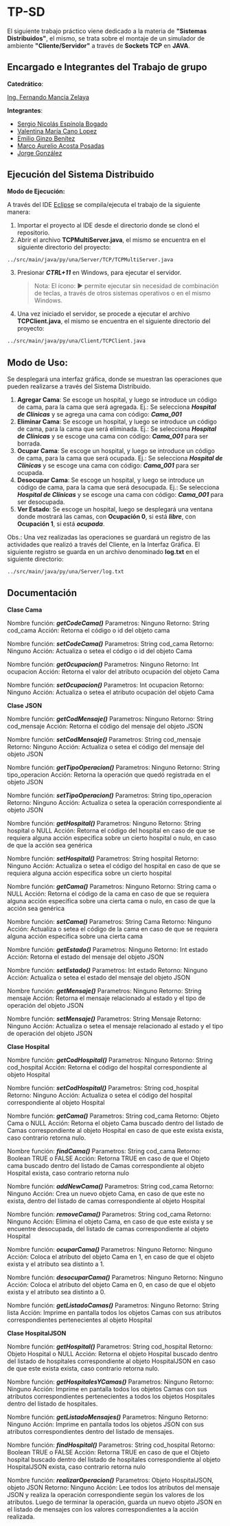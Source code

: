 # TP-SD

El siguiente trabajo práctico viene dedicado a la materia de **"Sistemas Distribuidos"**, el mismo, se trata sobre el montaje de un simulador de ambiente **"Cliente/Servidor"** a través de **Sockets TCP** en **JAVA**.

## Encargado e Integrantes del Trabajo de grupo

**Catedrático**:

[Ing. Fernando Mancía Zelaya](https://github.com/fmancia)

**Integrantes**:

-   [Sergio Nicolás Espínola Bogado](https://github.com/nicolasespinola)
-   [Valentina María Cano Lopez](https://github.com/valenticanol99)
-   [Emilio Ginzo Benítez](https://github.com/EmilioGinzo)
-   [Marco Aurelio Acosta Posadas](https://github.com/MarcoAurelioAcosta)
-   [Jorge González](https://github.com/jorgegonzab)

## Ejecución del Sistema Distribuido

**Modo de Ejecución:**

A través del IDE [Eclipse](https://www.eclipse.org/ide/) se compila/ejecuta el trabajo de la siguiente manera:

1. Importar el proyecto al IDE desde el directorio donde se clonó el repositorio.
2. Abrir el archivo **TCPMultiServer.java**, el mismo se encuentra en el siguiente directorio del proyecto:

```bash
../src/main/java/py/una/Server/TCP/TCPMultiServer.java
```

3. Presionar **_CTRL+11_** en Windows, para ejecutar el servidor.
    > Nota: El ícono: ▶ permite ejecutar sin necesidad de combinación de teclas, a través de otros sistemas operativos o en el mismo Windows.
4. Una vez iniciado el servidor, se procede a ejecutar el archivo **TCPClient.java**, el mismo se encuentra en el siguiente directorio del proyecto:

```bash
../src/main/java/py/una/Client/TCPClient.java
```

## Modo de Uso:

Se desplegará una interfaz gráfica, donde se muestran las operaciones que pueden realizarse a través del Sistema Distribuido.

1. **Agregar Cama**: Se escoge un hospital, y luego se introduce un código de cama, para la cama que será agregada. Ej.: Se selecciona **_Hospital de Clínicas_** y se agrega una cama con código: **_Cama_001_**
2. **Eliminar Cama**: Se escoge un hospital, y luego se introduce un código de cama, para la cama que será eliminada. Ej.: Se selecciona **_Hospital de Clínicas_** y se escoge una cama con código: **_Cama_001_** para ser borrada.
3. **Ocupar Cama**: Se escoge un hospital, y luego se introduce un código de cama, para la cama que será ocupada. Ej.: Se selecciona **_Hospital de Clínicas_** y se escoge una cama con código: **_Cama_001_** para ser ocupada.
4. **Desocupar Cama**: Se escoge un hospital, y luego se introduce un código de cama, para la cama que será desocupada. Ej.: Se selecciona **_Hospital de Clínicas_** y se escoge una cama con código: **_Cama_001_** para ser desocupada.
5. **Ver Estado**: Se escoge un hospital, luego se desplegará una ventana donde mostrará las camas, con **Ocupación 0**, si está **_libre_**, con **Ocupación 1**, si está **_ocupada_**.

Obs.: Una vez realizadas las operaciones se guardará un registro de las actividades que realizó a través del Cliente, en la Interfaz Gráfica. El siguiente registro se guarda en un archivo denominado **log.txt** en el siguiente directorio:

```bash
../src/main/java/py/una/Server/log.txt
```

## Documentación
**Clase Cama**

Nombre función: ***getCodeCama()***
Parametros:
Ninguno
Retorno:
String cod_cama
Acción:
Retorna el código o id del objeto cama

Nombre función: ***setCodeCama()***
Parametros:
String cod_cama
Retorno:
Ninguno
Acción:
Actualiza o setea el código o id del objeto Cama

Nombre función: ***getOcupacion()***
Parametros:
Ninguno
Retorno:
Int ocupacion 
Acción:
Retorna el valor del atributo ocupación del objeto Cama

Nombre función: ***setOcupacion()***
Parametros:
Int ocupacion 
Retorno:
Ninguno
Acción:
Actualiza o setea el atributo ocupación del objeto Cama

**Clase JSON**


Nombre función: ***getCodMensaje()***
Parametros:
Ninguno
Retorno:
String cod_mensaje
Acción:
Retorna el código del mensaje del objeto JSON

Nombre función: ***setCodMensaje()***
Parametros:
String cod_mensaje
Retorno:
Ninguno
Acción:
Actualiza o setea el código del mensaje del objeto JSON


Nombre función: ***getTipoOperacion()***
Parametros:
Ninguno
Retorno:
String tipo_operacion
Acción:
Retorna la operación que quedó registrada en el objeto JSON

Nombre función: ***setTipoOperacion()***
Parametros:
String tipo_operacion
Retorno:
Ninguno
Acción:
Actualiza o setea la operación correspondiente al objeto JSON

Nombre función: ***getHospital()***
Parametros:
Ninguno
Retorno:
String hospital o NULL
Acción:
Retorna el código del hospital en caso de que se requiera alguna acción especifica sobre un cierto hospital o nulo, en caso de que la acción sea genérica



Nombre función: ***setHospital()***
Parametros:
String hospital
Retorno:
Ninguno
Acción:
Actualiza o setea el código del hospital en caso de que se requiera alguna acción especifica sobre un cierto hospital

Nombre función: ***getCama()***
Parametros:
Ninguno
Retorno:
String cama o NULL
Acción:
Retorna el código de la cama en caso de que se requiera alguna acción especifica sobre una cierta cama o nulo, en caso de que la acción sea genérica

Nombre función: ***setCama()***
Parametros:
String Cama
Retorno:
Ninguno
Acción:
Actualiza o setea el código de la cama en caso de que se requiera alguna acción especifica sobre una cierta cama


Nombre función: ***getEstado()***
Parametros:
Ninguno
Retorno:
Int estado
Acción:
Retorna el estado del mensaje del objeto JSON

Nombre función: ***setEstado()***
Parametros:
Int estado
Retorno:
Ninguno
Acción:
Actualiza o setea el estado del mensaje del objeto JSON

Nombre función: ***getMensaje()***
Parametros:
Ninguno
Retorno:
String mensaje
Acción:
Retorna el mensaje relacionado al estado y el tipo de operación del objeto JSON

Nombre función: ***setMensaje()***
Parametros:
String Mensaje
Retorno:
Ninguno
Acción:
Actualiza o setea el mensaje relacionado al estado y el tipo de operación del objeto JSON

**Clase Hospital**


Nombre función: ***getCodHospital()***
Parametros:
Ninguno
Retorno:
String cod_hospital
Acción:
Retorna el código del hospital correspondiente al objeto Hospital

Nombre función: ***setCodHospital()***
Parametros:
String cod_hospital
Retorno:
Ninguno
Acción:
Actualiza o setea el código del hospital correspondiente al objeto Hospital





Nombre función: ***getCama()***
Parametros:
String cod_cama
Retorno:
Objeto Cama o NULL
Acción:
Retorna el objeto Cama buscado dentro del listado de Camas correspondiente al objeto Hospital en caso de que este exista exista, caso contrario retorna nulo.

Nombre función: ***findCama()***
Parametros:
String cod_cama
Retorno:
Boolean TRUE o FALSE
Acción:
Retorna TRUE en caso de que el Objeto cama buscado dentro del listado de Camas correspondiente al objeto Hospital exista, caso contrario retorna nulo

Nombre función: ***addNewCama()***
Parametros:
String cod_cama
Retorno:
Ninguno
Acción:
Crea un nuevo objeto Cama, en caso de que este no exista, dentro del listado de camas correspondiente al objeto Hospital


Nombre función: ***removeCama()***
Parametros:
String cod_cama
Retorno:
Ninguno
Acción:
Elimina el objeto Cama, en caso de que este exista y se encuentre desocupada, del listado de camas correspondiente al objeto Hospital

Nombre función: ***ocuparCama()***
Parametros:
Ninguno
Retorno:
Ninguno
Acción:
Coloca el atributo del objeto Cama en 1, en caso de que el objeto exista y el atributo sea distinto a 1.

Nombre función: ***desocuparCama()***
Parametros:
Ninguno
Retorno:
Ninguno
Acción:
Coloca el atributo del objeto Cama en 0, en caso de que el objeto exista y el atributo sea distinto a 0.


Nombre función: ***getListadoCamas()***
Parametros:
Ninguno
Retorno:
String lista
Acción:
Imprime en pantalla todos los objetos Camas con sus atributos correspondientes pertenecientes al objeto Hospital

**Clase HospitalJSON**


Nombre función: ***getHospital()***
Parametros:
String cod_hospital
Retorno:
Objeto Hospital o NULL
Acción:
Retorna el objeto Hospital buscado dentro del listado de hospitales correspondiente al objeto HospitalJSON en caso de que este exista exista, caso contrario retorna nulo.

Nombre función: ***getHospitalesYCamas()***
Parametros:
Ninguno
Retorno:
Ninguno
Acción:
Imprime en pantalla todos los objetos Camas con sus atributos correspondientes pertenecientes a todos los objetos Hospitales dentro del listado de hospitales.

Nombre función: ***getListadoMensajes()***
Parametros:
Ninguno
Retorno:
Ninguno
Acción:
Imprime en pantalla todos los objetos JSON con sus atributos correspondientes dentro del listado de mensajes.

Nombre función: ***findHospital()***
Parametros:
String cod_hospital
Retorno:
Boolean TRUE o FALSE
Acción:
Retorna TRUE en caso de que el Objeto hospital buscado dentro del listado de hospitales correspondiente al objeto HospitalJSON exista, caso contrario retorna nulo

Nombre función: ***realizarOperacion()***
Parametros:
Objeto HospitalJSON, objeto JSON
Retorno:
Ninguno
Acción:
Lee todos los atributos del mensaje JSON y realiza la operación correspondiente según los valores de los atributos. Luego de terminar la operación, guarda un nuevo objeto JSON en el listado de mensajes con los valores correspondientes a la acción realizada.

